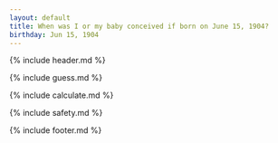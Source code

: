```yaml
---
layout: default
title: When was I or my baby conceived if born on June 15, 1904?
birthday: Jun 15, 1904
---
```


{% include header.md %}

{% include guess.md %}

{% include calculate.md %}

{% include safety.md %}

{% include footer.md %}



